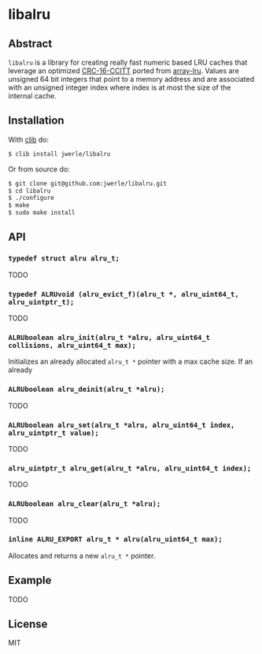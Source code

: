 libalru
=======

## Abstract

`libalru` is a library for creating really fast numeric based LRU caches that
leverage an optimized [CRC-16-CCITT](
http://automationwiki.com/index.php/CRC-16-CCITT) ported from
[array-lru](https://github.com/mafintosh/array-lru). Values are unsigned
64 bit integers that point to a memory address and are associated with
an unsigned integer index where index is at most the size of the
internal cache.

## Installation

With [clib](https://github.com/clibs/clib) do:

```sh
$ clib install jwerle/libalru
```

Or from source do:

```sh
$ git clone git@github.com:jwerle/libalru.git
$ cd libalru
$ ./configure
$ make
$ sudo make install
```

## API

### `typedef struct alru alru_t;`

TODO

### `typedef ALRUvoid (alru_evict_f)(alru_t *, alru_uint64_t, alru_uintptr_t);`

TODO

### `ALRUboolean alru_init(alru_t *alru, alru_uint64_t collisions, alru_uint64_t max);`

Initializes an already allocated `alru_t *` pointer with
a max cache size. If an already

### `ALRUboolean alru_deinit(alru_t *alru);`

TODO

### `ALRUboolean alru_set(alru_t *alru, alru_uint64_t index, alru_uintptr_t value);`

TODO

### `alru_uintptr_t alru_get(alru_t *alru, alru_uint64_t index);`

TODO

### `ALRUboolean alru_clear(alru_t *alru);`

TODO

### `inline ALRU_EXPORT alru_t * alru(alru_uint64_t max);`

Allocates and returns a new `alru_t *` pointer.

## Example

TODO

## License

MIT
